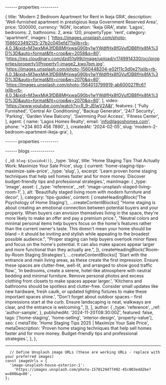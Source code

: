 ------ properties ---------

{
title: 'Modern 2 Bedroom Apartment for Rent in Ikeja GRA',
description:
'Well-furnished apartment in prestigious Ikeja Government Reserved Area',
price: 1200000,
currency: 'NGN',
location: 'Ikeja GRA',
state: 'Lagos',
bedrooms: 2,
bathrooms: 2,
area: 120,
propertyType: 'rent',
category: 'apartment',
images: [
'https://images.unsplash.com/photo-1586023492125-27b2c045efd7?ixlib=rb-4.0.3&ixid=M3wxMjA3fDB8MHxwaG90by1wYWdlfHx8fGVufDB8fHx8fA%3D%3D&auto=format&fit=crop&w=2058&q=80',
'https://res.cloudinary.com/dzd51q99i/image/upload/v1749914330/oci/properties/property1/Property1-image2_kwo7pm.jpg',
'https://images.unsplash.com/photo-1560448204-e02f11c3d0e2?ixlib=rb-4.0.3&ixid=M3wxMjA3fDB8MHxwaG90by1wYWdlfHx8fGVufDB8fHx8fA%3D%3D&auto=format&fit=crop&w=2070&q=80',
'https://images.unsplash.com/photo-1564013799919-ab600027ffc6?ixlib=rb-4.0.3&ixid=M3wxMjA3fDB8MHxwaG90by1wYWdlfHx8fGVufDB8fHx8fA%3D%3D&auto=format&fit=crop&w=2070&q=80',
],
video: 'https://www.youtube.com/watch?v=R_9-JElwV2A&t',
features: [
'Fully Furnished',
'Central Air Conditioning',
'Backup Generator',
'24/7 Security',
'Parking',
'Garden View Balcony',
'Swimming Pool Access',
'Fitness Center',
],
agent: {
name: 'Lagos Homes Realty',
email: 'info@lagoshomes.com',
phone: '+234 803 456 7890',
},
createdAt: '2024-02-05',
slug: 'modern-2-bedroom-apartment-ikeja-gra',
},

------ properties ---------

------ blogs ------------

{
\_id: `blog-${uuidv4()}`,
\_type: 'blog',
title: 'Home Staging Tips That Actually Work: Maximize Your Sale Price',
slug: {
current: 'home-staging-tips-maximize-sale-price',
\_type: 'slug',
},
excerpt:
'Learn proven home staging techniques that help sell homes faster and for more money. Discover budget-friendly tips and professional strategies.',
mainImage: {
\_type: 'image',
asset: {
\_type: 'reference',
\_ref: 'image-unsplash-staged-living-room-1',
},
alt: 'Beautifully staged living room with modern furniture and decor',
},
category: 'tips-guides',
content: [
createHeadingBlock('The Psychology of Home Staging'),
...createContentBlocks([
"Home staging is about creating an emotional connection between potential buyers and your property. When buyers can envision themselves living in the space, they're more likely to make an offer and pay a premium price.",
"Neutral colors and minimal personal items help buyers focus on the home's features rather than the current owner's taste. This doesn't mean your home should be bland – it should be inviting and stylish while appealing to the broadest possible audience.",
"Proper staging can help buyers overlook minor flaws and focus on the home's potential. It can also make spaces appear larger and more functional than they actually are.",
]),
createHeadingBlock('Room-by-Room Staging Strategies'),
...createContentBlocks([
'Start with the entrance and main living areas, as these create the first impression. Ensure these spaces are clutter-free, well-lit, and arranged to show good traffic flow.',
'In bedrooms, create a serene, hotel-like atmosphere with neutral bedding and minimal furniture. Remove personal photos and excess clothing from closets to make spaces appear larger.',
'Kitchens and bathrooms should be spotless and clutter-free. Consider small updates like new hardware, fresh caulk, or updated lighting fixtures to make these important spaces shine.',
"Don't forget about outdoor spaces – first impressions start at the curb. Ensure landscaping is neat, walkways are clear, and the entrance is welcoming.",
]),
],
author: {
\_type: 'reference',
\_ref: 'author-sample',
},
publishedAt: '2024-11-20T08:30:00Z',
featured: false,
tags: ['home-staging', 'home-selling', 'interior-design', 'property-value'],
seo: {
metaTitle: 'Home Staging Tips 2025 | Maximize Your Sale Price',
metaDescription:
'Proven home staging techniques that help sell homes faster and for more money. Budget-friendly tips and professional strategies.',
},
},

---

      // Define Unsplash image URLs (these are working URLs - replace with your preferred images)
    const imageUrls = {
      'image-unsplash-house-exterior-1':
        'https://images.unsplash.com/photo-1570129477492-45c003edd2be?w=800&q=80',
    };
